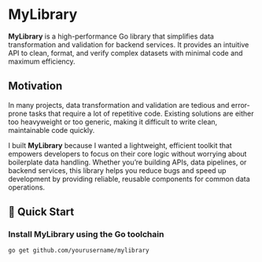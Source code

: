 # MyLibrary

**MyLibrary** is a high-performance Go library that simplifies data transformation and validation for backend services. It provides an intuitive API to clean, format, and verify complex datasets with minimal code and maximum efficiency.

## Motivation

In many projects, data transformation and validation are tedious and error-prone tasks that require a lot of repetitive code. Existing solutions are either too heavyweight or too generic, making it difficult to write clean, maintainable code quickly.

I built **MyLibrary** because I wanted a lightweight, efficient toolkit that empowers developers to focus on their core logic without worrying about boilerplate data handling. Whether you’re building APIs, data pipelines, or backend services, this library helps you reduce bugs and speed up development by providing reliable, reusable components for common data operations.

## 🚀 Quick Start

### Install MyLibrary using the Go toolchain

```bash
go get github.com/yourusername/mylibrary
